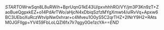 $START$OWrwSqn8L8uRWih+BprUqnG1kE43U/pxvhhhRO/VY/jm3P3Kn9zT+ZaoBueQgpxkEZ+o14PdArTWo/aHjcN4xDbiqSzfzMYgXmwt4/ulRvVq+Apxw6BC3UEboXuRczWtvlpNw0xhrar+c4Mveu1O0yS5C2qrTHZ+2INrY9H2+RAtsM0JGFIlgp+YV459FbLoLQZl6fx7lr7qgy0Ge1zcYA==$END$